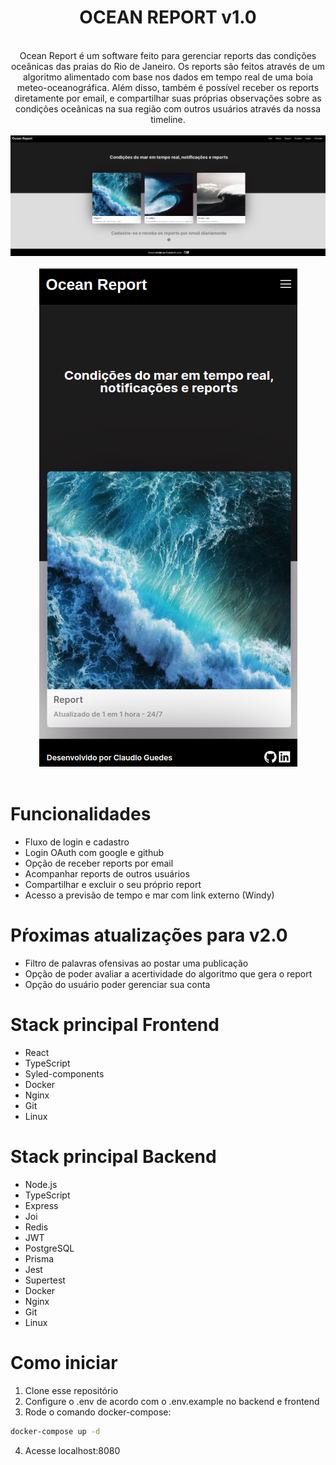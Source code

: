 <div align="center">
  <h1>OCEAN REPORT v1.0</h1>
  <br> 
  Ocean Report é um software feito para gerenciar reports das condições oceânicas das praias do Rio de Janeiro. Os reports são feitos através de um algoritmo alimentado com base nos dados em tempo real de uma boia meteo-oceanográfica. Além disso, também é possível receber os reports diretamente por email, e compartilhar suas próprias observações sobre as condições oceânicas na sua região com outros usuários através da nossa timeline.
  <br>
  <br>
  <img src= 'frontend/src/img/ocean-report-home.png'>
  <br>
  <br>
  <img src= 'frontend/src/img/ocean-report-mobile.png'>
</div>
<br>
  
# Funcionalidades
- Fluxo de login e cadastro
- Login OAuth com google e github
- Opção de receber reports por email
- Acompanhar reports de outros usuários
- Compartilhar e excluir o seu próprio report
- Acesso a previsão de tempo e mar com link externo (Windy)

# Pŕoximas atualizações para v2.0
- Filtro de palavras ofensivas ao postar uma publicação
- Opção de poder avaliar a acertividade do algoritmo que gera o report
- Opção do usuário poder gerenciar sua conta

# Stack principal Frontend
- React
- TypeScript
- Syled-components
- Docker
- Nginx
- Git
- Linux

# Stack principal Backend
- Node.js
- TypeScript
- Express
- Joi
- Redis
- JWT
- PostgreSQL
- Prisma
- Jest
- Supertest
- Docker
- Nginx
- Git
- Linux


# Como iniciar
1. Clone esse repositório
2. Configure o .env de acordo com o .env.example no backend e frontend
3. Rode o comando docker-compose:
```bash
docker-compose up -d
```
4. Acesse localhost:8080
<br>